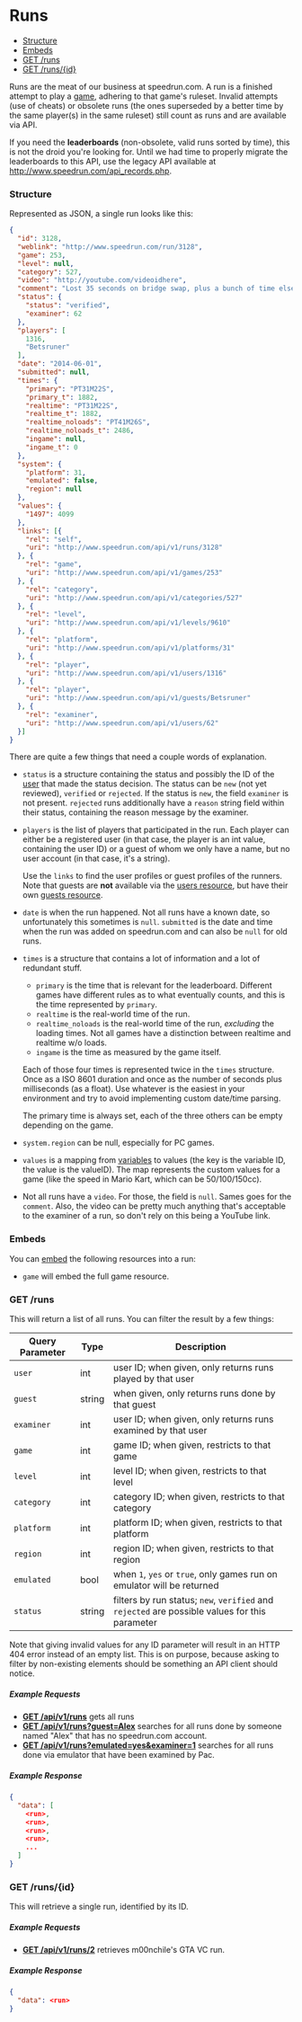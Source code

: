 # Runs

* [Structure](#structure)
* [Embeds](#embeds)
* [GET /runs](#get-runs)
* [GET /runs/{id}](#get-runsid)

Runs are the meat of our business at speedrun.com. A run is a finished attempt to play a
[game](games.md), adhering to that game's ruleset. Invalid attempts (use of cheats) or obsolete
runs (the ones superseded by a better time by the same player(s) in the same ruleset) still count as
runs and are available via API.

If you need the **leaderboards** (non-obsolete, valid runs sorted by time), this is not the droid
you're looking for. Until we had time to properly migrate the leaderboards to this API, use the
legacy API available at http://www.speedrun.com/api_records.php.

### Structure

Represented as JSON, a single run looks like this:

```json
{
  "id": 3128,
  "weblink": "http://www.speedrun.com/run/3128",
  "game": 253,
  "level": null,
  "category": 527,
  "video": "http://youtube.com/videoidhere",
  "comment": "Lost 35 seconds on bridge swap, plus a bunch of time elsewhere",
  "status": {
    "status": "verified",
    "examiner": 62
  },
  "players": [
    1316,
    "Betsruner"
  ],
  "date": "2014-06-01",
  "submitted": null,
  "times": {
    "primary": "PT31M22S",
    "primary_t": 1882,
    "realtime": "PT31M22S",
    "realtime_t": 1882,
    "realtime_noloads": "PT41M26S",
    "realtime_noloads_t": 2486,
    "ingame": null,
    "ingame_t": 0
  },
  "system": {
    "platform": 31,
    "emulated": false,
    "region": null
  },
  "values": {
    "1497": 4099
  },
  "links": [{
    "rel": "self",
    "uri": "http://www.speedrun.com/api/v1/runs/3128"
  }, {
    "rel": "game",
    "uri": "http://www.speedrun.com/api/v1/games/253"
  }, {
    "rel": "category",
    "uri": "http://www.speedrun.com/api/v1/categories/527"
  }, {
    "rel": "level",
    "uri": "http://www.speedrun.com/api/v1/levels/9610"
  }, {
    "rel": "platform",
    "uri": "http://www.speedrun.com/api/v1/platforms/31"
  }, {
    "rel": "player",
    "uri": "http://www.speedrun.com/api/v1/users/1316"
  }, {
    "rel": "player",
    "uri": "http://www.speedrun.com/api/v1/guests/Betsruner"
  }, {
    "rel": "examiner",
    "uri": "http://www.speedrun.com/api/v1/users/62"
  }]
}
```

There are quite a few things that need a couple words of explanation.

* ``status`` is a structure containing the status and possibly the ID of the [user](users.md) that
  made the status decision. The status can be ``new`` (not yet reviewed), ``verified`` or
  ``rejected``. If the status is ``new``, the field ``examiner`` is not present. ``rejected`` runs
  additionally have a ``reason`` string field within their status, containing the reason message by
  the examiner.
* ``players`` is the list of players that participated in the run. Each player can either be a
  registered user (in that case, the player is an int value, containing the user ID) or a guest of
  whom we only have a name, but no user account (in that case, it's a string).

  Use the ``links`` to find the user profiles or guest profiles of the runners. Note that guests
  are **not** available via the [users resource](users.md), but have their own [guests resource](guests.md).

* ``date`` is when the run happened. Not all runs have a known date, so unfortunately this sometimes
  is ``null``. ``submitted`` is the date and time when the run was added on speedrun.com and can
  also be ``null`` for old runs.

* ``times`` is a structure that contains a lot of information and a lot of redundant stuff.

  * ``primary`` is the time that is relevant for the leaderboard. Different games have different
    rules as to what eventually counts, and this is the time represented by ``primary``.
  * ``realtime`` is the real-world time of the run.
  * ``realtime_noloads`` is the real-world time of the run, *excluding* the loading times. Not all
    games have a distinction between realtime and realtime w/o loads.
  * ``ingame`` is the time as measured by the game itself.

  Each of those four times is represented twice in the ``times`` structure. Once as a ISO 8601 duration
  and once as the number of seconds plus milliseconds (as a float). Use whatever is the easiest in
  your environment and try to avoid implementing custom date/time parsing.

  The primary time is always set, each of the three others can be empty depending on the game.

* ``system.region`` can be null, especially for PC games.

* ``values`` is a mapping from [variables](variables.md) to values (the key is the variable ID, the
  value is the valueID). The map represents the custom values for a game (like the speed in Mario Kart,
  which can be 50/100/150cc).

* Not all runs have a ``video``. For those, the field is ``null``. Sames goes for the ``comment``.
  Also, the video can be pretty much anything that's acceptable to the examiner of a run, so don't
  rely on this being a YouTube link.

### Embeds

You can [embed](embedding.md) the following resources into a run:

* ``game`` will embed the full game resource.

### GET /runs

This will return a list of all runs. You can filter the result by a few things:

Query Parameter  | Type   | Description
---------------- | ------ | ------------------------------------------------------------------
``user``         | int    | user ID; when given, only returns runs played by that user
``guest``        | string | when given, only returns runs done by that guest
``examiner``     | int    | user ID; when given, only returns runs examined by that user
``game``         | int    | game ID; when given, restricts to that game
``level``        | int    | level ID; when given, restricts to that level
``category``     | int    | category ID; when given, restricts to that category
``platform``     | int    | platform ID; when given, restricts to that platform
``region``       | int    | region ID; when given, restricts to that region
``emulated``     | bool   | when ``1``, ``yes`` or ``true``, only games run on emulator will be returned
``status``       | string | filters by run status; ``new``, ``verified`` and ``rejected`` are possible values for this parameter

Note that giving invalid values for any ID parameter will result in an HTTP 404 error instead of an
empty list. This is on purpose, because asking to filter by non-existing elements should be
something an API client should notice.

##### Example Requests

* [**GET /api/v1/runs**](http://www.speedrun.com/api/v1/runs) gets all runs
* [**GET /api/v1/runs?guest=Alex**](http://www.speedrun.com/api/v1/runs?guest=Alex) searches for
  all runs done by someone named "Alex" that has no speedrun.com account.
* [**GET /api/v1/runs?emulated=yes&examiner=1**](http://www.speedrun.com/api/v1/runs?emulated=yes&examiner=1)
  searches for all runs done via emulator that have been examined by Pac.

##### Example Response

```json
{
  "data": [
    <run>,
    <run>,
    <run>,
    <run>,
    ...
  ]
}
```

### GET /runs/{id}

This will retrieve a single run, identified by its ID.

##### Example Requests

* [**GET /api/v1/runs/2**](http://www.speedrun.com/api/v1/runs/2) retrieves m00nchile's GTA VC run.

##### Example Response

```json
{
  "data": <run>
}
```
